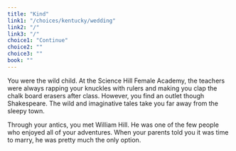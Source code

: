 ```yaml
---
title: "Kind"
link1: "/choices/kentucky/wedding"
link2: "/"
link3: "/"
choice1: "Continue"
choice2: ""
choice3: ""
book: ""
---
```

You were the wild child. At the Science Hill Female Academy, the teachers were always rapping your knuckles with rulers and making you clap the chalk board erasers after class. However, you find an outlet though Shakespeare. The wild and imaginative tales take you far away from the sleepy town.

Through your antics, you met William Hill. He was one of the few people who enjoyed all of your adventures. When your parents told you it was time to marry, he was pretty much the only option.